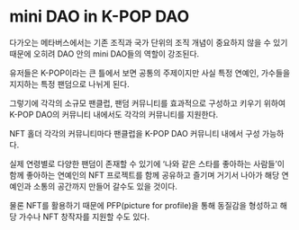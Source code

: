 # mini DAO in K-POP DAO

다가오는 메타버스에서는 기존 조직과 국가 단위의 조직 개념이 중요하지 않을 수 있기 때문에 오히려 DAO 안의 mini DAO들의 역할이 강조된다.

유저들은 K-POP이라는 큰 틀에서 보면 공통의 주제이지만 사실 특정 연예인, 가수들을 지지하는 특정 팬덤으로 나뉘게 된다.

그렇기에 각각의 소규모 팬클럽, 팬덤 커뮤니티를 효과적으로 구성하고 키우기 위하여 K-POP DAO의 커뮤니티 내에서도 각각의 커뮤니티를 지원한다.

NFT 홀더 각각의 커뮤니티마다 팬클럽을 K-POP DAO 커뮤니티 내에서 구성 가능하다.

실제 연령별로 다양한 팬덤이 존재할 수 있기에 ‘나와 같은 스타를 좋아하는 사람들’이 함께 좋아하는 연예인의 NFT 프로젝트를 함께 공유하고 즐기며 거기서 나아가 해당 연예인과 소통의 공간까지 만들어 갈수도 있을 것이다.

물론 NFT를 활용하기 때문에 PFP(picture for profile)을 통해 동질감을 형성하고 해당 가수나 NFT 창작자를 지원할 수도 있다.
